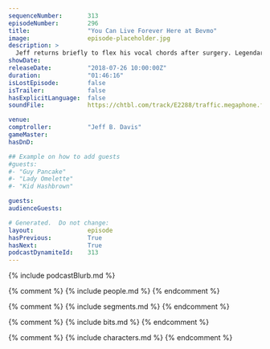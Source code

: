 ```yaml
---
sequenceNumber:       313
episodeNumber:        296
title:                "You Can Live Forever Here at Bevmo"
image:                episode-placeholder.jpg
description: >
  Jeff returns briefly to flex his vocal chords after surgery. Legendary SNL alum Laraine Newman shares Groundlings and Coneheads behind the scenes stories. Steve Levy explains a new dating app. Featuring Dan Harmon, Rob Schrab, Spencer Crittenden, Jeff Bryan Davis and Laraine Newman.
showDate:             
releaseDate:          "2018-07-26 10:00:00Z"
duration:             "01:46:16"
isLostEpisode:        false
isTrailer:            false
hasExplicitLanguage:  false
soundFile:            https://chtbl.com/track/E2288/traffic.megaphone.fm/STA7505077183.mp3?updated=1596849971

venue:                
comptroller:          "Jeff B. Davis"
gameMaster:           
hasDnD:               

## Example on how to add guests
#guests:
#- "Guy Pancake"
#- "Lady Omelette"
#- "Kid Hashbrown"

guests:
audienceGuests:

# Generated.  Do not change:
layout:               episode
hasPrevious:          True
hasNext:              True
podcastDynamiteId:    313
---
```


{% include podcastBlurb.md %}

{% comment %}
{% include people.md %}
{% endcomment %}

{% comment %}
{% include segments.md %}
{% endcomment %}

{% comment %}
{% include bits.md %}
{% endcomment %}

{% comment %}
{% include characters.md %}
{% endcomment %}
